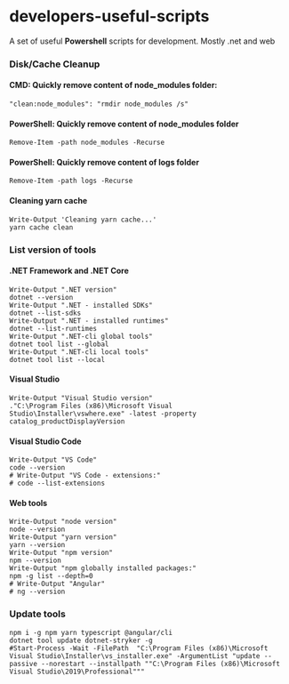# developers-useful-scripts
A set of useful **Powershell** scripts for development.
Mostly .net and web

### Disk/Cache Cleanup

#### CMD: Quickly remove content of node_modules folder:
    "clean:node_modules": "rmdir node_modules /s"

#### PowerShell: Quickly remove content of node_modules folder
    Remove-Item -path node_modules -Recurse

#### PowerShell: Quickly remove content of logs folder
    Remove-Item -path logs -Recurse

#### Cleaning yarn cache
    Write-Output 'Cleaning yarn cache...'
    yarn cache clean
    

    
    
### List version of tools

#### .NET Framework and .NET Core
    Write-Output ".NET version"
    dotnet --version
    Write-Output ".NET - installed SDKs"
    dotnet --list-sdks
    Write-Output ".NET - installed runtimes"
    dotnet --list-runtimes
    Write-Output ".NET-cli global tools"
    dotnet tool list --global
    Write-Output ".NET-cli local tools"
    dotnet tool list --local

#### Visual Studio
    Write-Output "Visual Studio version"
    ."C:\Program Files (x86)\Microsoft Visual Studio\Installer\vswhere.exe" -latest -property catalog_productDisplayVersion

#### Visual Studio Code
    Write-Output "VS Code"
    code --version
    # Write-Output "VS Code - extensions:"
    # code --list-extensions

#### Web tools
    Write-Output "node version"
    node --version
    Write-Output "yarn version"
    yarn --version
    Write-Output "npm version"
    npm --version
    Write-Output "npm globally installed packages:"
    npm -g list --depth=0
    # Write-Output "Angular"
    # ng --version


### Update tools
    npm i -g npm yarn typescript @angular/cli
    dotnet tool update dotnet-stryker -g
    #Start-Process -Wait -FilePath  "C:\Program Files (x86)\Microsoft Visual Studio\Installer\vs_installer.exe" -ArgumentList "update --passive --norestart --installpath ""C:\Program Files (x86)\Microsoft Visual Studio\2019\Professional"""
